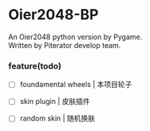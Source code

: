 # Oier2048-BP
An Oier2048 python version by Pygame.  
Written by Piterator develop team.

### feature(todo)

- [ ] foundamental wheels | 本项目轮子
- [ ] skin plugin | 皮肤插件
- [ ] random skin | 随机换肤

